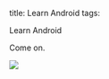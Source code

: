 title: Learn Android
tags: 

Learn Android

Come on.

![](/static/upload/690f5fda-ac4c-11e4-91aa-00163e0017b5.jpg)
